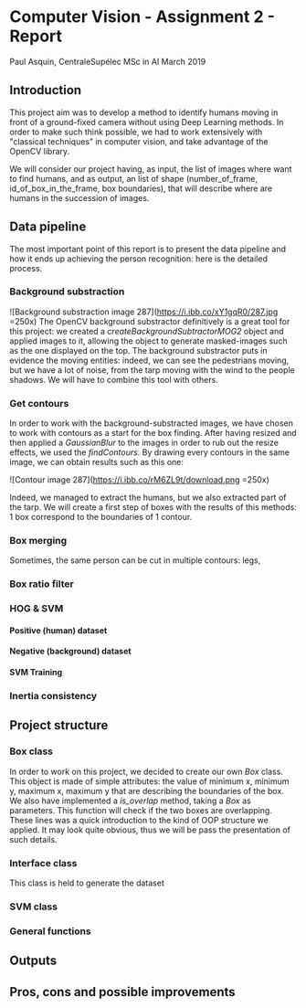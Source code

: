 # Computer Vision - Assignment 2 - Report 
Paul Asquin, CentraleSupélec MSc in AI March 2019

## Introduction
This project aim was to develop a method to identify humans moving in front of a ground-fixed camera without using Deep Learning methods. In order to make such think possible, we had to work extensively with "classical techniques" in computer vision, and take advantage of the OpenCV library.

We will consider our project having, as input, the list of images where want to find humans, and as output, an list of shape (number_of_frame, id_of_box_in_the_frame, box boundaries), that will describe where are humans in the succession of images.

## Data pipeline
The most important point of this report is to present the data pipeline and how it ends up achieving the person recognition: here is the detailed process.

### Background  substraction
![Background substraction image 287](https://i.ibb.co/xY1gqR0/287.jpg =250x)
The OpenCV background substractor definitively is a great tool for this project: we created a _createBackgroundSubtractorMOG2_ object and applied images to it, allowing the object to generate masked-images such as the one displayed on the top. The background substractor puts in evidence the moving entities: indeed, we can see the pedestrians moving, but we have a lot of noise, from the tarp moving with the wind to the people shadows. We will have to combine this tool with others.

### Get contours
In order to work with the background-substracted images, we have chosen to work with contours as a start for the box finding. After having resized and then applied a _GaussianBlur_ to the images in order to rub out the resize effects, we used the _findContours_. By drawing every contours in the same image, we can obtain results such as this one:

![Contour image 287](https://i.ibb.co/rM6ZL9t/download.png =250x)

Indeed, we managed to extract the humans, but we also extracted part of the tarp. We will create a first step of boxes with the results of this methods: 1 box correspond to the boundaries of 1 contour.

### Box merging

Sometimes, the same person can be cut in multiple contours: legs, 

### Box ratio filter

### HOG & SVM
#### Positive (human) dataset
#### Negative (background) dataset

#### SVM Training

### Inertia consistency

## Project structure

### Box class
In order to work on this project, we decided to create our own _Box_ class. This object is made of simple attributes: the value of minimum x, minimum y, maximum x, maximum y that are describing the boundaries of the box. We also have implemented a _is_overlap_ method, taking a _Box_ as parameters. This function will check if the two boxes are overlapping. These lines was a quick introduction to the kind of OOP structure we applied. It may look quite obvious, thus we will be pass the presentation of such details.

### Interface class
This class is held to generate the dataset

### SVM class

### General functions

## Outputs

## Pros, cons and possible improvements
<!--stackedit_data:
eyJoaXN0b3J5IjpbMzU5MDgxNDY0LDYzODI5NTczLC0xMTI0Mj
g1MjgwLC03NTg5ODg4MzBdfQ==
-->